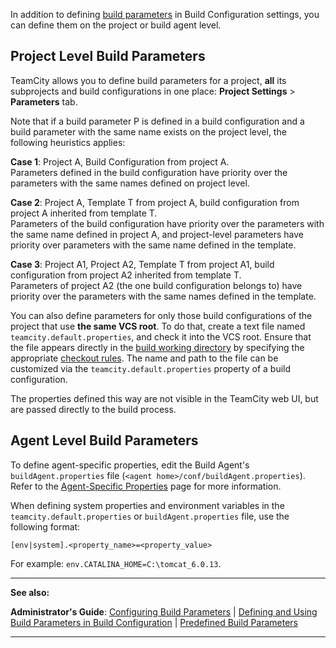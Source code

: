 [//]: # (title: Project and Agent Level Build Parameters)
[//]: # (auxiliary-id: Project and Agent Level Build Parameters)
In addition to defining [build parameters](configuring-build-parameters.md) in Build Configuration settings, you can define them on the project or build agent level.

## Project Level Build Parameters

TeamCity allows you to define build parameters for a project, __all__ its subprojects and build configurations in one place: __Project Settings__ \> __Parameters__ tab.

Note that if a build parameter P is defined in a build configuration and a build parameter with the same name exists on the project level, the following heuristics applies:

__Case 1__: Project A, Build Configuration from project A.   
Parameters defined in the build configuration have priority over the parameters with the same names defined on project level.

__Case 2__: Project A, Template T from project A, build configuration from project A inherited from template T.   
Parameters of the build configuration have priority over the parameters with the same name defined in project A, and project\-level parameters have priority over parameters with the same name defined in the template.

__Case 3__: Project A1, Project A2, Template T from project A1, build configuration from project A2 inherited from template T.   
Parameters of project A2 (the one build configuration belongs to) have priority over the parameters with the same names defined in the template.

You can also define parameters for only those build configurations of the project that use __the same VCS root__. To do that, create a text file named `teamcity.default.properties`, and check it into the VCS root. Ensure that the file appears directly in the [build working directory](build-working-directory.md) by specifying the appropriate [checkout rules](configuring-vcs-settings.md#Configure+Checkout+Rules). The name and path to the file can be customized via the `teamcity.default.properties` property of a build configuration.

The properties defined this way are not visible in the TeamCity web UI, but are passed directly to the build process.

<anchor name="agentSpecific"/>

## Agent Level Build Parameters
[//]: # (AltHead: agentSpecific)

To define agent\-specific properties, edit the Build Agent's `buildAgent.properties` file (`<agent home>/conf/buildAgent.properties`). Refer to the [Agent-Specific Properties](predefined-build-parameters.md#Agent+Properties) page for more information.

When defining system properties and environment variables in the `teamcity.default.properties` or `buildAgent.properties` file, use the following format:


```Plain Text
[env|system].<property_name>=<property_value>

```



For example: `env.CATALINA_HOME=C:\tomcat_6.0.13`.

__  __

__See also:__

__Administrator's Guide__: [Configuring Build Parameters](configuring-build-parameters.md) | [Defining and Using Build Parameters in Build Configuration](configuring-build-parameters.md) | [Predefined Build Parameters](predefined-build-parameters.md)

__ __